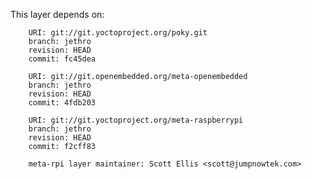 This layer depends on:

        URI: git://git.yoctoproject.org/poky.git
        branch: jethro 
        revision: HEAD
        commit: fc45dea 

        URI: git://git.openembedded.org/meta-openembedded
        branch: jethro 
        revision: HEAD
        commit: 4fdb203 

        URI: git://git.yoctoproject.org/meta-raspberrypi 
        branch: jethro
        revision: HEAD
        commit: f2cff83 

        meta-rpi layer maintainer: Scott Ellis <scott@jumpnowtek.com>
